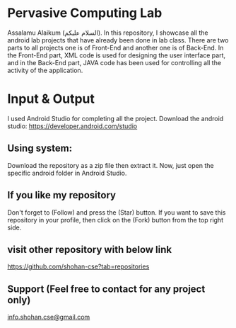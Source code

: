 # Pervasive Computing Lab 
Assalamu Alaikum (السلام عليكم). In this repository, I showcase all the android lab projects that have already been done in lab class. There are two parts to all projects one is of Front-End and another one is of Back-End. In the Front-End part, XML code is used for designing the user interface part, and in the Back-End part, JAVA code has been used for controlling all the activity of the application.

# Input & Output
I used Android Studio for completing all the project.
Download the android studio: https://developer.android.com/studio

## Using system: 
Download the repository as a zip file then extract it. Now, just open the specific android folder in Android Studio.

## If you like my repository 
Don't forget to (Follow) and press the (Star) button. If you want to save this repository in your profile, then click on the (Fork) button from the top right side.

## visit other repository with below link
https://github.com/shohan-cse?tab=repositories


## Support (Feel free to contact for any project only)
info.shohan.cse@gmail.com
